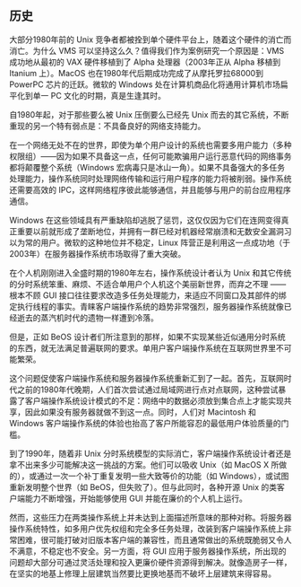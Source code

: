 ## 历史

大部分1980年前的 Unix
竞争者都被拴到单个硬件平台上，随着这个硬件的消亡而消亡。为什么 VMS
可以坚持这么久？值得我们作为案例研究一个原因是：VMS 成功地从最初的 VAX
硬件移植到了 Alpha 处理器（2003年正从 Alpha 移植到 Itanium 上）。MacOS
也在1980年代后期成功完成了从摩托罗拉68000到 PowerPC 芯片的迁跃。微软的
Windows 处在计算机商品化将通用计算机市场扁平化到单一 PC
文化的时期，真是生逢其时。

自1980年起，对于那些要么被 Unix 压倒要么已经先 Unix
而去的其它系统，不断重现的另一个特有弱点是：不具备良好的网络支持能力。

在一个网络无处不在的世界，即使为单个用户设计的系统也需要多用户能力（多种权限组）——因为如果不具备这一点，任何可能欺骗用户运行恶意代码的网络事务都将颠覆整个系统（Windows
宏病毒只是冰山一角）。如果不具备强大的多任务处理能力，操作系统同时处理网络传输和运行用户程序的能力将被削弱。操作系统还需要高效的
IPC，这样网络程序彼此能够通信，并且能够与用户的前台应用程序通信。

Windows
在这些领域具有严重缺陷却逃脱了惩罚，这仅仅因为它们在连网变得真正重要以前就形成了垄断地位，并拥有一群已经对机器经常崩溃和无数安全漏洞习以为常的用户。微软的这种地位并不稳定，Linux
阵营正是利用这一点成功地（于2003年）在服务器操作系统市场取得了重大突破。

在个人机刚刚进入全盛时期的1980年左右，操作系统设计者认为 Unix
和其它传统的分时系统笨重、麻烦、不适合单用户个人机这个美丽新世界，而弃之不理
——根本不顾 GUI
接口往往要求改造多任务处理能力，来适应不同窗口及其部件的绑定执行线程的事实。青睐客户端操作系统的趋势非常强烈，服务器操作系统就像已经逝去的蒸汽机时代的遗物一样遭到冷落。

但是，正如 BeOS
设计者们所注意到的那样，如果不实现某些近似通用分时系统的东西，就无法满足普遍联网的要求。单用户客户端操作系统在互联网世界里不可能繁荣。

这个问题促使客户端操作系统和服务器操作系统重新汇到了一起。首先，互联网时代之前的1980年代晚期，人们首次尝试通过局域网进行点对点联网，这种尝试暴露了客户端操作系统设计模式的不足：网络中的数据必须放到集合点上才能实现共享，因此如果没有服务器就做不到这一点。同时，人们对
Macintosh 和 Windows
客户端操作系统的体验也抬高了客户所能容忍的最低用户体验质量的门槛。

到了1990年，随着非 Unix
分时系统模型的实际消亡，客户端操作系统设计者还是拿不出来多少可能解决这一挑战的方案。他们可以吸收
Unix（如 MacOS X
所做的），或通过一次一个补丁重复发明一些大致等价的功能（如
Windows），或试图重新发明整个世界（如
BeOS，但失败了）。但与此同时，各种开源 Unix
的类客户端能力不断增强，开始能够使用 GUI 并能在廉价的个人机上运行。

然而，这些压力在两类操作系统上并未达到上面描述所意味的那种对称。将服务器操作系统特性，如多用户优先权组和完全多任务处理，改装到客户端操作系统上非常困难，很可能打破对旧版本客户端的兼容性，而且通常做出的系统既脆弱又令人不满意，不稳定也不安全。另一方面，将
GUI
应用于服务器操作系统，所出现的问题却大部分可通过灵活处理和投入更廉价硬件资源得到解决。就像造房子一样，在坚实的地基上修理上层建筑当然要比更换地基而不破坏上层建筑来得容易。
